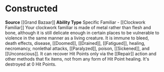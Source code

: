 ﻿---
ability_type: Specific Familiar - Clockwork Familiar
actions: null
frequency: null
id: '57'
name: Constructed
rarity: Common
requirement: null
source: '[[DATABASE/source/Grand Bazaar|Grand Bazaar]]'
trait: null
type: Familiar Ability

---
# Constructed

**Source** [[Grand Bazaar]]
**Ability Type** Specific Familiar - [[Clockwork Familiar]]
Your clockwork familiar is made of metal rather than flesh and bone, although it is still delicate enough in certain places to be vulnerable to violence in the same manner as a living creature. It is immune to bleed, death effects, disease, [[Doomed]], [[Drained]], [[Fatigued]], healing, necromancy, nonlethal attacks, [[Paralyzed]], poison, [[Sickened]], and [[Unconscious]]. It can recover Hit Points only via the [[Repair]] action and other methods that fix items, not from any form of Hit Point healing. It's destroyed at 0 Hit Points.
